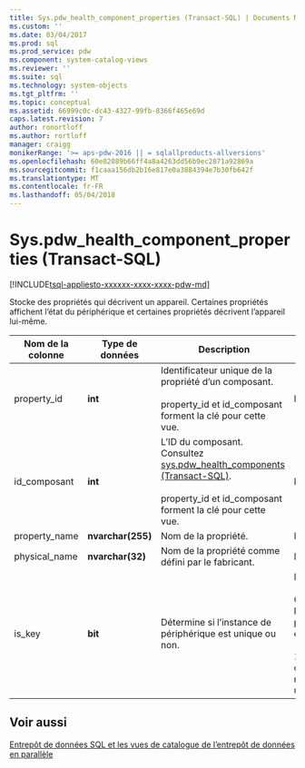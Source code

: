 ```yaml
---
title: Sys.pdw_health_component_properties (Transact-SQL) | Documents Microsoft
ms.custom: ''
ms.date: 03/04/2017
ms.prod: sql
ms.prod_service: pdw
ms.component: system-catalog-views
ms.reviewer: ''
ms.suite: sql
ms.technology: system-objects
ms.tgt_pltfrm: ''
ms.topic: conceptual
ms.assetid: 66999c0c-dc43-4327-99fb-8366f465e69d
caps.latest.revision: 7
author: ronortloff
ms.author: rortloff
manager: craigg
monikerRange: '>= aps-pdw-2016 || = sqlallproducts-allversions'
ms.openlocfilehash: 60e82089b66ff4a8a4263dd56b9ec2871a92869a
ms.sourcegitcommit: f1caaa156db2b16e817e0a3884394e7b30fb642f
ms.translationtype: MT
ms.contentlocale: fr-FR
ms.lasthandoff: 05/04/2018
---
```

# <a name="syspdwhealthcomponentproperties-transact-sql"></a>Sys.pdw_health_component_properties (Transact-SQL)
[!INCLUDE[tsql-appliesto-xxxxxx-xxxx-xxxx-pdw-md](../../includes/tsql-appliesto-xxxxxx-xxxx-xxxx-pdw-md.md)]

  Stocke des propriétés qui décrivent un appareil. Certaines propriétés affichent l’état du périphérique et certaines propriétés décrivent l’appareil lui-même.  
  
|Nom de la colonne|Type de données| Description|Plage|  
|-----------------|---------------|-----------------|-----------|  
|property_id|**int**|Identificateur unique de la propriété d’un composant.<br /><br /> property_id et id_composant forment la clé pour cette vue.|NOT NULL|  
|id_composant|**int**|L’ID du composant. Consultez [sys.pdw_health_components &#40;Transact-SQL&#41;](../../relational-databases/system-catalog-views/sys-pdw-health-components-transact-sql.md).<br /><br /> property_id et id_composant forment la clé pour cette vue.|NOT NULL|  
|property_name|**nvarchar(255)**|Nom de la propriété.|NOT NULL|  
|physical_name|**nvarchar(32)**|Nom de la propriété comme défini par le fabricant.|NOT NULL|  
|is_key|**bit**|Détermine si l’instance de périphérique est unique ou non.|NOT NULL<br /><br /> 0 - l’instance de périphérique est unique.<br /><br /> 1 - instance de l’appareil n’est pas unique.|  
  
## <a name="see-also"></a>Voir aussi  
 [Entrepôt de données SQL et les vues de catalogue de l’entrepôt de données en parallèle](../../relational-databases/system-catalog-views/sql-data-warehouse-and-parallel-data-warehouse-catalog-views.md)  
  
  
